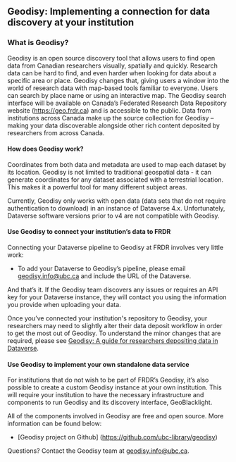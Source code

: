 ﻿## Geodisy: Implementing a connection for data discovery at your institution

### What is Geodisy?
Geodisy is an open source discovery tool that allows users to find open data from Canadian researchers visually, spatially and quickly.
Research data can be hard to find, and even harder when looking for data about a specific area or place. Geodisy changes that, giving users a window into the world of research data with map-based tools familiar to everyone. Users can search by place name or using an interactive map. The Geodisy search interface will be available on Canada’s Federated Research Data Repository website (<https://geo.frdr.ca>) and is accessible to the public. Data from institutions across Canada make up the source collection for Geodisy – making your data discoverable alongside other rich content deposited by researchers from across Canada.

#### How does Geodisy work?
Coordinates from both data and metadata are used to map each dataset by its location. Geodisy is not limited to traditional geospatial data - it can generate coordinates for any dataset associated with a terrestrial location. This makes it a powerful tool for many different subject areas.

Currently, Geodisy only works with open data (data sets that do not require authentication to download) in an instance of Dataverse 4.x. Unfortunately, Dataverse software versions prior to v4 are not compatible with Geodisy.

#### Use Geodisy to connect your institution’s data to FRDR
Connecting your Dataverse pipeline to Geodisy at FRDR involves very little work:

* To add your Dataverse to Geodisy’s pipeline, please email [geodisy.info@ubc.ca](mailto:geodisy.info@ubc.ca) and include the URL of the Dataverse.

And that’s it. If the Geodisy team discovers any issues or requires an API key for your Dataverse instance, they will contact you using the information you provide when uploading your data.

Once you’ve connected your institution's repository to Geodisy, your researchers may need to slightly alter their data deposit workflow in order to get the most out of Geodisy. To understand the minor changes that are required, please see [Geodisy: A guide for researchers depositing data in Dataverse](GeodisyDepositorGuide.md).

#### Use Geodisy to implement your own standalone data service
For institutions that do not wish to be part of FRDR’s Geodisy, it’s also possible to create a custom Geodisy instance at your own institution. This will require your institution to have the necessary infrastructure and components to run Geodisy and its discovery interface, GeoBlacklight.

All of the components involved in Geodisy are free and open source. More information can be found below:

* [Geodisy project on Github] (https://github.com/ubc-library/geodisy)

Questions? Contact the Geodisy team at [geodisy.info@ubc.ca](mailto:geodisy.info@ubc.ca).
